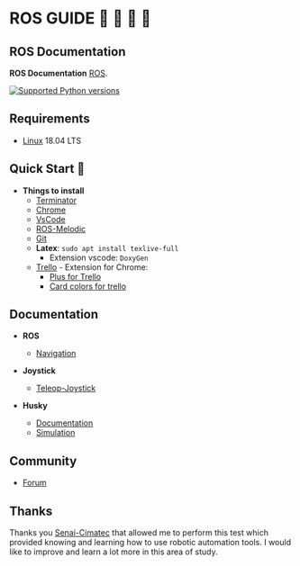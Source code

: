 # ROS GUIDE 🤖 🚁 🚀 :turtle: 

## ROS Documentation

**ROS Documentation** [ROS](http://wiki.ros.org/Documentation). 

[![Supported Python versions](https://img.shields.io/pypi/pyversions/instabot-py.svg)](https://www.python.org/)

## Requirements

- [Linux](https://ryanstutorials.net/linuxtutorial/) 18.04 LTS

## Quick Start 🏁
- **Things to install**
  - [Terminator](https://blog.arturofm.com/install-terminator-terminal-emulator-in-ubuntu/)
  - [Chrome](https://www.google.com/intl/pt-BR/chrome/)
  - [VsCode](https://code.visualstudio.com/download)
  - [ROS-Melodic](http://wiki.ros.org/melodic/Installation/Ubuntu)
  - [Git](https://linuxize.com/post/how-to-install-git-on-ubuntu-18-04/)
  - **Latex**: `sudo apt install texlive-full` 
    - Extension vscode: `DoxyGen`
  - [Trello](https://trello.com/) - Extension for Chrome: 
    - [Plus for Trello](https://chrome.google.com/webstore/detail/plus-for-trello-time-trac/gjjpophepkbhejnglcmkdnncmaanojkf?hl=pt-BR)
    - [Card colors for trello](https://chrome.google.com/webstore/detail/trello-cards-optimizer/ipbjjbpopodbnjbjnneakhcppdocpelg?hl=pt-BR)

## Documentation
- **ROS**
  - [Navigation](http://wiki.ros.org/navigation#Tutorials)

- **Joystick**
  - [Teleop-Joystick](http://wiki.ros.org/joy/Tutorials/WritingTeleopNode)

- **Husky**
  - [Documentation](http://wiki.ros.org/Robots/Husky)
  - [Simulation](http://wiki.ros.org/husky_gazebo/Tutorials/Simulating%20Husky)

## Community

- [Forum](http://www.forum.coppeliarobotics.com)

## Thanks
Thanks you [Senai-Cimatec](http://www.senaicimatec.com.br/) that allowed me to perform this test which provided knowing and learning how to use robotic automation tools. I would like to improve and learn a lot more in this area of study.